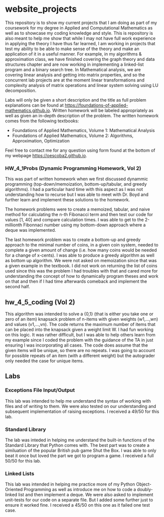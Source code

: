 # website_projects
This repository is to show my current projects that I am doing as part of my coursework for my degree in Applied and Computational Mathematics as well as to showcase my coding 
knowledge and style. This is repository is also meant to help me show that while I may not have full work experience in applying the theory I have thus far learned, I am working
in projects that test my ability to be able to make sense of the theory and make an application of it in a useful manner. For example, in my algorithms & approximation class, 
we have finished covering the graph theory and data structures chapter and are now working in implementing a linked-list program and a binary search tree. In Mathematical 
analysis, we are covering linear analysis and getting into matrix properties, and so the concurrent lab projects are at the moment linear transformations and complexity
analysis of matrix operations and linear system solving using LU decomposition. 

Labs will only be given a short description and the title as full problem explanations can be found at https://foundations-of-applied-mathematics.github.io. Written homework will be labeled appropriately as well as given an in-depth description of the problem. The written homework comes from the following textbooks: 
* Foundations of Applied Mathematics, Volume 1: Mathematical Analysis
* Foundations of Applied Mathematics, Volume 2: Algorithms, Approximation, Optimization

Feel free to contact me for any question using form found at the bottom of my webpage https://oescoba2.github.io. 


### HW_4_1Probs (Dynamic Programming Homework, Vol 2)
This was part of written homework when we first discussed dynammic programming (top-down/memoization, bottom-up/tabular, and greedy algorithms). I had a particular hard time with this aspect as I was not understanding how to recurse but I was able to meet with Dr. Boyd and further learn and implement these solutions to the homework. 

The homework problems were to create a memoized, tabular, and naive method for calculating the n-th Fibonacci term and then test our code for values [1, 40] and compare calculation times. I was able to get to the 2-millionth Fibonnaci number using my bottom-down approach where a deque was implemented. 

The last homework problem was to create a bottom-up and greedy approach to the minimal number of coins, in a given coin system, needed to complete a given amount of change (i.e. how many coins would be needed for a change of x-cents). I was able to produce a greedy algorithm as well as bottom up algorithm. We were not asked on memoization since that was a given example in the textbook. I did not work on returning the list of coins used since this was the problem I had troubles with that and cared more for understanding the concept of how to dynamically program theses and work on that and then if I had time afterwards comeback and implement the second half. 

## hw_4_5_coding (Vol 2)
This algorithm was intended to solve a {0,1} (that is either you take one or zero of an item) knapsack problem of n-items with given weights (w1,...,wn) and values (v1,...,vn). The code returns the maximum number of items that can be placed into the knapsack given a weight limit W. I had fun working on this logic. It was rather difficult, but I was able to help others learn from my example since I coded the problem with the guidance of the TA in just ensuring I was incorporating all cases. The code does assume that the given items will be unique, so there are no repeats. I was going to account for possible repeats of an item (with a different weight) but the autograder only needed the case for unique items. 

## Labs

### Exceptions File Input/Output
This lab was intended to help me understand the syntax of working with files and of writing to them. We were also tested on our understanding and subsequent implementation of raising exceptions. I received a 49/50 for this lab. 

### Standard Library

The lab was inteded in helping me understand the built-in functions of the Standard Library that Python comes with. The best part was to create a similuation of the popular British pub game Shut the Box. I was able to only beat it once but loved the part we got to program a game. I received a full 50/50 for this lab. 

### Linked Lists

This lab was intended in helping me practice more of my Python Object-Oriented Programming as well as introduce me on how to code a doubly-linked list and then implement a deque. We were also asked to implement unit-tests for our code
on a separate file. But I added some further just to ensure it worked fine. I received a 45/50 on this one as it failed one test case. 